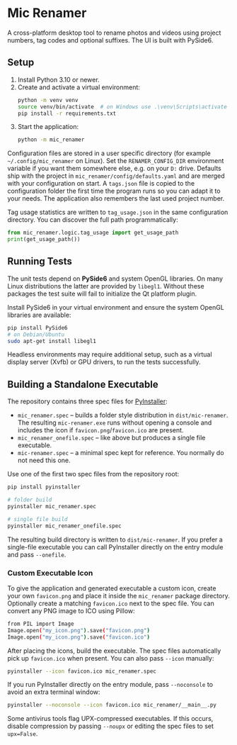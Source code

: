 # Mic Renamer

A cross-platform desktop tool to rename photos and videos using project numbers, tag codes and optional suffixes. The UI is built with PySide6.

## Setup

1. Install Python 3.10 or newer.
2. Create and activate a virtual environment:
   ```bash
   python -m venv venv
   source venv/bin/activate  # on Windows use .\venv\Scripts\activate
   pip install -r requirements.txt
   ```
3. Start the application:
   ```bash
   python -m mic_renamer
   ```

Configuration files are stored in a user specific directory (for example
`~/.config/mic_renamer` on Linux). Set the `RENAMER_CONFIG_DIR` environment
variable if you want them somewhere else, e.g. on your `D:` drive. Defaults
ship with the project in `mic_renamer/config/defaults.yaml` and are merged with
your configuration on start. A `tags.json` file is copied to the configuration
folder the first time the program runs so you can adapt it to your needs. The
application also remembers the last used project number.

Tag usage statistics are written to ``tag_usage.json`` in the same
configuration directory. You can discover the full path programmatically:

```python
from mic_renamer.logic.tag_usage import get_usage_path
print(get_usage_path())
```

## Running Tests

The unit tests depend on **PySide6** and system OpenGL libraries. On many
Linux distributions the latter are provided by ``libegl1``. Without these
packages the test suite will fail to initialize the Qt platform plugin.

Install PySide6 in your virtual environment and ensure the system OpenGL
libraries are available:

```bash
pip install PySide6
# on Debian/Ubuntu
sudo apt-get install libegl1
```

Headless environments may require additional setup, such as a virtual display
server (Xvfb) or GPU drivers, to run the tests successfully.

## Building a Standalone Executable

The repository contains three spec files for [PyInstaller](https://pyinstaller.org/):

* ``mic_renamer.spec`` – builds a folder style distribution in ``dist/mic-renamer``.
  The resulting ``mic-renamer.exe`` runs without opening a console and includes
  the icon if ``favicon.png``/``favicon.ico`` are present.
* ``mic_renamer_onefile.spec`` – like above but produces a single file executable.
* ``mic-renamer.spec`` – a minimal spec kept for reference. You normally do not
  need this one.

Use one of the first two spec files from the repository root:

```bash
pip install pyinstaller

# folder build
pyinstaller mic_renamer.spec

# single file build
pyinstaller mic_renamer_onefile.spec

```

The resulting build directory is written to ``dist/mic-renamer``. If you prefer
a single-file executable you can call PyInstaller directly on the entry module
and pass ``--onefile``.

### Custom Executable Icon

To give the application and generated executable a custom icon, create your own
``favicon.png`` and place it inside the ``mic_renamer`` package directory.
Optionally create a matching ``favicon.ico`` next to the spec file. You can
convert any PNG image to ICO using Pillow:

```bash
from PIL import Image
Image.open("my_icon.png").save("favicon.png")
Image.open("my_icon.png").save("favicon.ico")
```

After placing the icons, build the executable. The spec files automatically
pick up ``favicon.ico`` when present. You can also pass ``--icon`` manually:

```bash
pyinstaller --icon favicon.ico mic_renamer.spec
```

If you run PyInstaller directly on the entry module, pass ``--noconsole`` to
avoid an extra terminal window:

```bash
pyinstaller --noconsole --icon favicon.ico mic_renamer/__main__.py
```

Some antivirus tools flag UPX-compressed executables. If this occurs, disable
compression by passing ``--noupx`` or editing the spec files to set
``upx=False``.
